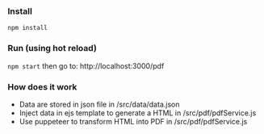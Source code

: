 ### Install
`npm install`

### Run (using hot reload)
`npm start`
then go to: http://localhost:3000/pdf

### How does it work
- Data are stored in json file in /src/data/data.json
- Inject data in ejs template to generate a HTML in /src/pdf/pdfService.js
- Use puppeteer to transform HTML into PDF in /src/pdf/pdfService.js